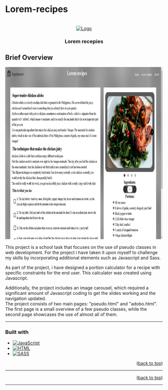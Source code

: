 # Lorem-recipes

<a name="readme-top"></a>

<br />
<div align="center">
  <a href="https://github.com/Kutimo/Lorem-recipes">
    <img src="./logo.svg" alt="Logo" width="80" height="80">
  </a>
<h3 align="center">Lorem recepies</h3>
</div>

## Brief Overview

<img src="./screenshot.png" alt="project image" width="auto" height="550">

<p>This project is a school task that focuses on the use of pseudo classes in web development. For the project i have taken it upon myself to challenge my skills by incorporating additional elements such as Javascript and Sass.

As part of the project, i have  designed a portion calculator for a recipe with specific constraints for the end user. This calculator was created using Javascript.

Additionally, the project includes an image carousel, which required a significant amount of Javascript coding to get the slides working and the navigation updated.
<br>
The project consists of two main pages: "pseudo.html" and "adobo.html". The first page is a small overview of a few pseudo classes, while the second page showcases the use of almost all of them.</p>
  <hr>

### Built with

- [![JavaScript][javascript-shield]][js-url]
- [![HTML][html-shield]][html-url]
- [![SASS][sass-shield]][sass-url]

<p align="right">(<a href="#readme-top">back to top</a>)</p>

<hr>

<p align="right">(<a href="#readme-top">back to top</a>)</p>  
<hr>

[javascript-shield]: https://img.shields.io/badge/JavaScript-F0DB4F?style=for-the-badge&logo=JavaScript&logoColor=black
[js-url]: https://www.ecma-international.org/publications-and-standards/standards/ecma-262/
[html-shield]: https://img.shields.io/badge/HTML-e34c26?style=for-the-badge&logo=HTML5&logoColor=white
[html-url]: https://html.spec.whatwg.org/multipage/
[sass-shield]: https://img.shields.io/badge/SASS-bf4080?style=for-the-badge&logo=SASS&logoColor=white
[sass-url]: https://sass-lang.com/
